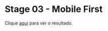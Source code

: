 # Stage 03 - Mobile First

Clique [aqui](https://franzwarm.github.io/rocketseat-explorer/nivel03/02-space-cream) para ver o resultado.
